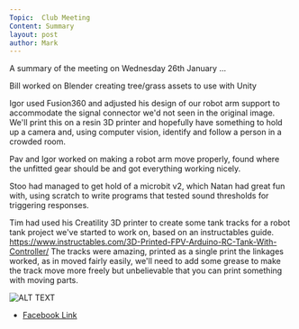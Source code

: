 ```yaml
---
Topic:  Club Meeting
Content: Summary
layout: post
author: Mark
---
```

A summary of the meeting on Wednesday 26th January ...

Bill worked on Blender creating tree/grass assets to use with Unity

Igor used Fusion360 and adjusted his design of our robot arm support to accommodate the signal connector we'd not seen in the original image. We'll print this on a resin 3D printer and hopefully have something to hold up a camera and, using computer vision, identify and follow a person in a crowded room.

Pav and Igor worked on making a robot arm move properly, found where the unfitted gear should be and got everything working nicely.

Stoo had managed to get hold of a microbit v2, which Natan had great fun with, using scratch to write programs that tested sound thresholds for triggering responses. 

Tim had used his Creatility 3D printer to create some tank tracks for a robot tank project we've started to work on, based on an instructables guide. https://www.instructables.com/3D-Printed-FPV-Arduino-RC-Tank-With-Controller/ The tracks were amazing, printed as a single print the linkages worked, as in moved fairly easily, we'll need to add some grease to make the track move more freely but unbelievable that you can print something with moving parts.

![ALT TEXT](https://scontent.fbhx6-1.fna.fbcdn.net/v/t15.5256-10/272788629_1253461081812258_8908253531086011971_n.jpg?stp=dst-jpg_s720x720&_nc_cat=111&ccb=1-7&_nc_sid=ad6a45&_nc_ohc=g2xxbMTtJcAAX__fvGy&_nc_ht=scontent.fbhx6-1.fna&edm=AKK4YLsEAAAA&oh=00_AfCnD85aQohHeJWf1eM7hopfuiFNcZ4t28P_K3QSroBo7g&oe=652B8E67)

* [Facebook Link](https://www.facebook.com/1481985248595237/posts/4552150318245366/)


